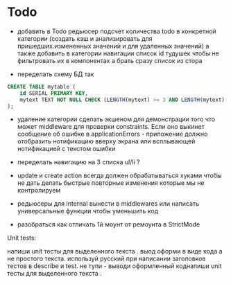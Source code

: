 # Todo

-   добавить в Todo редьюсер подсчет количества todo в конкретной категории (создать кэш и анализировать для пришедших.измененных значений и для удаленных значений) а также добавить в категории навигации список id тудушек чтобы не фильтровать их в компонентах а брать сразу список из стора

-   переделать схему БД так

```sql
CREATE TABLE mytable (
    id SERIAL PRIMARY KEY,
    mytext TEXT NOT NULL CHECK (LENGTH(mytext) >= 3 AND LENGTH(mytext) <= 50)
);
```

-   удаление категории сделать экшеном для демонстрации того что может middleware для проверки constraints. Если оно выкинет сообщение об ошибке в applicationErrors - приложение должно отобразить нотификацию вверху экрана или всплывающей нотификацией с текстом ошибки

-   переделать навигацию на 3 списка ul/li ?

-   update и create action всегда должен обрабатываться хуками чтобы не дать делать быстрые повторные изменения которые мы не контролируем

-   редьюсеры для internal вынести в middlewares или написать универсальные функции чтобы уменьшить код

-   разобраться как отличать 1й моунт от ремоунта в StrictMode

<!--  -->

Unit tests:

напиши unit тесты для выделенного текста .
выод оформи в виде кода а не простого текста.
используй русский при написании заголовков тестов в describe и test.
не тупи - выводи оформленный коднапиши unit тесты для выделенного текста .
